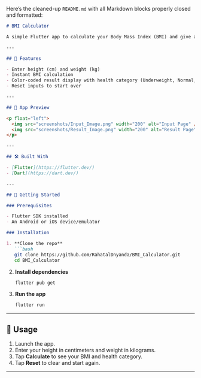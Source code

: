 Here’s the cleaned-up `README.md` with all Markdown blocks properly closed and formatted:

````markdown
# BMI Calculator

A simple Flutter app to calculate your Body Mass Index (BMI) and give a quick health interpretation. Built following Angela Yu’s Flutter course structure.

---

## 📝 Features

- Enter height (cm) and weight (kg)  
- Instant BMI calculation  
- Color-coded result display with health category (Underweight, Normal, Overweight, Obese)  
- Reset inputs to start over  

---

## 📱 App Preview

<p float="left">
  <img src="screenshots/Input_Image.png" width="200" alt="Input Page" />
  <img src="screenshots/Result_Image.png" width="200" alt="Result Page" />
</p>

---

## 🛠️ Built With

- [Flutter](https://flutter.dev/)  
- [Dart](https://dart.dev/)  

---

## 🚀 Getting Started

### Prerequisites

- Flutter SDK installed  
- An Android or iOS device/emulator  

### Installation

1. **Clone the repo**  
   ```bash
   git clone https://github.com/RahatalDnyanda/BMI_Calculator.git
   cd BMI_Calculator
````

2. **Install dependencies**

   ```bash
   flutter pub get
   ```

3. **Run the app**

   ```bash
   flutter run
   ```

---

## 📱 Usage

1. Launch the app.
2. Enter your height in centimeters and weight in kilograms.
3. Tap **Calculate** to see your BMI and health category.
4. Tap **Reset** to clear and start again.

---

```
```